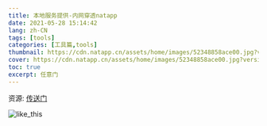 ```yaml
---
title: 本地服务提供-内网穿透natapp
date: 2021-05-28 15:14:42
lang: zh-CN
tags: [tools]
categories: [工具篇,tools]
thumbnail: https://cdn.natapp.cn/assets/home/images/52348858ace00.jpg?version=20190730
cover: https://cdn.natapp.cn/assets/home/images/52348858ace00.jpg?version=20190730
toc: true
excerpt: 任意门
---
```


资源:
[传送门](https://natapp.cn/)

![like_this](https://cdn.natapp.cn/assets/home/images/52348858ace00.jpg?version=20190730)
